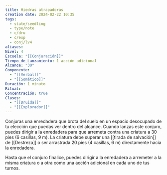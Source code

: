 ```yaml
---
title: Hiedras atrapadoras
creation date: 2024-02-22 10:35
tags:
  - state/seedling
  - type/note
  - c/dru
  - c/exp
  - conj/lv4
aliases: 
Nivel: 4
Escuela: "[[Conjuración]]"
Tiempo_de_Lanzamiento: 1 acción adicional
Alcance: "30"
Componente:
  - "[[Verbal]]"
  - "[[Somático]]"
Duración: 1 minuto
Ritual: 
Concentración: true
Clases:
  - "[[Druida]]"
  - "[[Explorador]]"
---
```

Conjuras una enredadera que brota del suelo en un espacio desocupado de tu elección que puedas ver dentro del alcance. Cuando lanzas este conjuro, puedes dirigir a la enredadera para que arremeta contra una criatura a 30 pies (6 casillas, 9 m). La criatura debe superar una [[tirada de salvación]] de [[Destreza]] o ser arrastrada 20 pies (4 casillas, 6 m) directamente hacia la enredadera.

Hasta que el conjuro finalice, puedes dirigir a la enredadera a arremeter a la misma criatura o a otra como una acción adicional en cada uno de tus turnos.